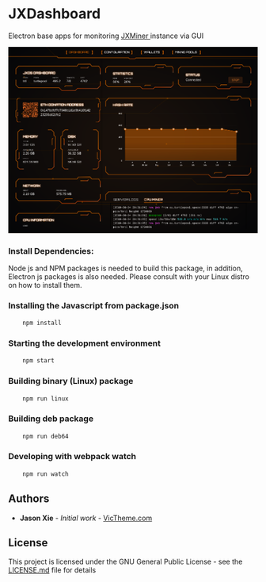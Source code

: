  
# JXDashboard

Electron base apps for monitoring  [ JXMiner ](https://github.com/duckzland/jxminer) instance via GUI

[![JXDashboard Screenshot](docs/jxdashboard-screenshot.png?raw=true "JXDashboard Screenshot")](https://youtu.be/KmLtw80XKjE "JXDashboard Screenshot")

### Install Dependencies:
Node js and NPM packages is needed to build this package, in addition, Electron js packages is also needed.
Please consult with your Linux distro on how to install them.

### Installing the Javascript from package.json

```bash
    npm install
```
    
### Starting the development environment
```bash
    npm start
```

### Building binary (Linux) package
```bash
    npm run linux
```

### Building deb package
```bash
    npm run deb64
```

### Developing with webpack watch
```bash
    npm run watch
```


## Authors

* **Jason Xie** - *Initial work* - [VicTheme.com](https://victheme.com)



## License

This project is licensed under the GNU General Public License - see the [LICENSE.md](LICENSE.md) file for details
